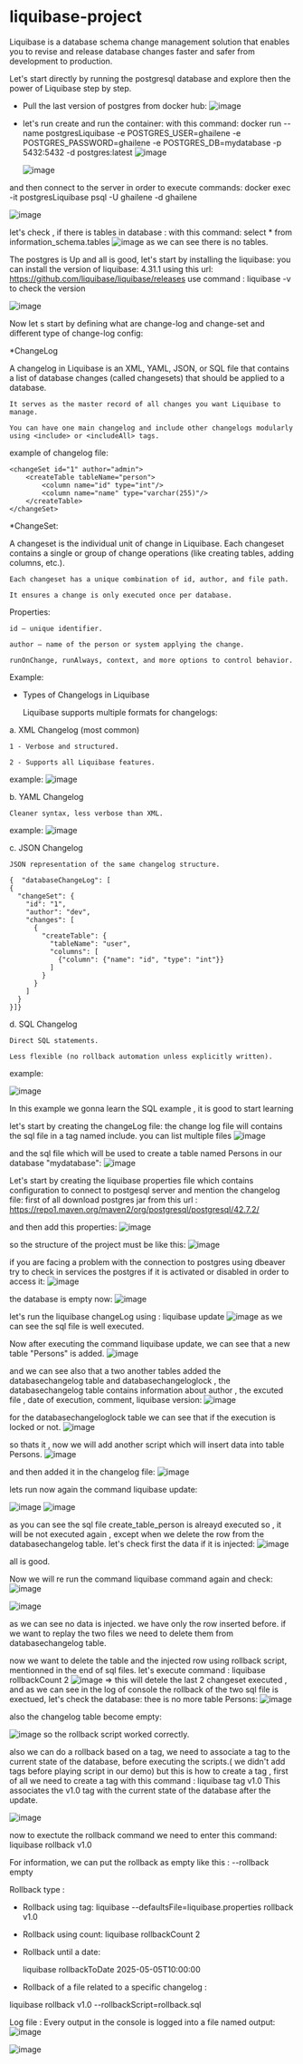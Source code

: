 # liquibase-project

Liquibase is a database schema change management solution that enables you to revise and release database changes faster and safer from development to production.

Let's start directly by running the postgresql database and explore then the power of Liquibase step by step.

- Pull the last version of postgres from docker hub:
  ![image](https://github.com/user-attachments/assets/17d2dce6-c784-4262-a2b6-a73ce2a8f4cf)

- let's run create and run the container:
with this command:  docker run --name postgresLiquibase -e POSTGRES_USER=ghailene -e POSTGRES_PASSWORD=ghailene -e POSTGRES_DB=mydatabase -p 5432:5432 -d postgres:latest
  ![image](https://github.com/user-attachments/assets/a3090906-0948-4db5-a769-823a8fc07eac)
  
  ![image](https://github.com/user-attachments/assets/6ea6550c-76f6-420d-88f6-63367da3778a)

  
and then connect to the server in order to execute commands:
docker exec -it postgresLiquibase psql -U ghailene -d ghailene

![image](https://github.com/user-attachments/assets/83f691e4-b57b-4f56-802b-8dba8cfc977b)

let's check , if there is tables in database : with this command: select * from information_schema.tables
![image](https://github.com/user-attachments/assets/73531dce-155a-4a37-92d3-e5fe79ac5250)
as we can see there is no tables.

The postgres is Up and all is good,
let's start by installing the liquibase:
you can install the version of liquibase: 4.31.1 using this url:
https://github.com/liquibase/liquibase/releases
use command : liquibase -v to check the version

![image](https://github.com/user-attachments/assets/bc06bcac-8fcb-4c60-aaba-90418ac88a0b)

Now let s start by defining what are change-log and change-set and different type of change-log config:

*ChangeLog

A changelog in Liquibase is an XML, YAML, JSON, or SQL file that contains a list of database changes (called changesets) that should be applied to a database.

    It serves as the master record of all changes you want Liquibase to manage.

    You can have one main changelog and include other changelogs modularly using <include> or <includeAll> tags.

example of changelog file:
<databaseChangeLog
    xmlns="http://www.liquibase.org/xml/ns/dbchangelog"
    xmlns:xsi="http://www.w3.org/2001/XMLSchema-instance"
    xsi:schemaLocation="http://www.liquibase.org/xml/ns/dbchangelog
     http://www.liquibase.org/xml/ns/dbchangelog/dbchangelog-4.3.xsd">

    <changeSet id="1" author="admin">
        <createTable tableName="person">
            <column name="id" type="int"/>
            <column name="name" type="varchar(255)"/>
        </createTable>
    </changeSet>

</databaseChangeLog>

*ChangeSet:

A changeset is the individual unit of change in Liquibase. Each changeset contains a single or group of change operations (like creating tables, adding columns, etc.).

    Each changeset has a unique combination of id, author, and file path.

    It ensures a change is only executed once per database.

 Properties:

    id – unique identifier.

    author – name of the person or system applying the change.

    runOnChange, runAlways, context, and more options to control behavior.
  

Example:
<changeSet id="2" author="user123">
    <addColumn tableName="person">
        <column name="email" type="varchar(255)"/>
    </addColumn>
</changeSet>


* Types of Changelogs in Liquibase

  Liquibase supports multiple formats for changelogs:
  
a. XML Changelog (most common)

    1 - Verbose and structured.

    2 - Supports all Liquibase features.
  example: 
  ![image](https://github.com/user-attachments/assets/28d29222-4c2d-4aac-82b7-e3ad97f8a70a)


b. YAML Changelog

    Cleaner syntax, less verbose than XML.

example:
![image](https://github.com/user-attachments/assets/735faf36-0586-45ff-85f6-c90a458e0706)


c. JSON Changelog

    JSON representation of the same changelog structure.

    {  "databaseChangeLog": [
    {
      "changeSet": {
        "id": "1",
        "author": "dev",
        "changes": [
          {
            "createTable": {
              "tableName": "user",
              "columns": [
                {"column": {"name": "id", "type": "int"}}
              ]
            }
          }
        ]
      }
    }]}
  

d. SQL Changelog

    Direct SQL statements.

    Less flexible (no rollback automation unless explicitly written).

  example:

  ![image](https://github.com/user-attachments/assets/5cfeb6ca-7618-4f37-bef0-3744338a7638)



In this example we gonna learn the SQL example , it is good to start learning 

let's start by creating the changeLog file:
the change log file will contains the sql file in a tag named include.
you can list multiple files
![image](https://github.com/user-attachments/assets/088c80ca-ba1b-4304-b494-ead325aa8225)

and the sql file which will be used to create  a table named Persons in our database "mydatabase":
![image](https://github.com/user-attachments/assets/a2c392d2-d252-477e-be8d-96941fb675e3)


Let's start by creating the liquibase properties file which contains configuration to connect to postgesql server and mention the changelog file:
first of all download postgres jar from this url :
https://repo1.maven.org/maven2/org/postgresql/postgresql/42.7.2/

and then add this properties:
![image](https://github.com/user-attachments/assets/76194477-9a34-444d-a366-037fd8f73c85)


so the structure of the project must be like this:
![image](https://github.com/user-attachments/assets/75506724-8a8e-427f-a988-1917544dc845)

if you are facing a problem with the connection to postgres using dbeaver try to check in services the postgres if it is activated or disabled in order to access it:
![image](https://github.com/user-attachments/assets/f86538c4-cf7c-460e-928a-1e2f784a4eff)

the database is empty now:
![image](https://github.com/user-attachments/assets/3fe84150-da5e-4f67-a7a6-1ff870a53868)

let's run the liquibase changeLog using : liquibase update
![image](https://github.com/user-attachments/assets/00e94156-440c-4fce-a5f9-9dd6dcd0254c)
 as we can see the sql file is well executed.

Now after executing the command liquibase update, we can see that a new table "Persons" is added.
![image](https://github.com/user-attachments/assets/0322d5a8-bf23-4fdc-9b2d-5149f367d658)

and we can see also that a two another tables added
the databasechangelog table and databasechangeloglock , 
the databasechangelog table contains information about author , the excuted file , date of execution, comment, liquibase version:
![image](https://github.com/user-attachments/assets/4b179d3b-c3dd-487b-bce9-6115ee84b1db)

for the databasechangeloglock table we can see that if the execution is locked or not.
![image](https://github.com/user-attachments/assets/06480ea8-36d1-4156-9d76-3f7e32267b2e)

so thats it , now we will add another script which will insert data into table Persons.
![image](https://github.com/user-attachments/assets/b38adf1a-d649-40f1-bd55-8d737591daf5)

and then added it in the changelog file:
![image](https://github.com/user-attachments/assets/1e4dc4cf-5ee1-4c81-97f8-d6480d10e163)

lets run now again the command liquibase update:

![image](https://github.com/user-attachments/assets/72ddebcb-4f95-4d85-8187-191562d92d2a)
![image](https://github.com/user-attachments/assets/8a59cbc3-42f5-4745-9aa3-a684a8ebe272)

as you can see the sql file create_table_person is alreayd executed so , it will be not executed again , except when we delete the row from the databasechangelog table.
let's check first the data if it is injected:
![image](https://github.com/user-attachments/assets/b0402d3d-fbef-4729-aad1-b0682466d42a)

all is good.

Now we will re run the command liquibase command again and check:
![image](https://github.com/user-attachments/assets/6157333f-fdb7-4260-9cee-baed32125ea2)

![image](https://github.com/user-attachments/assets/9373fac1-5f82-4142-b71f-4d9723d968a8)

as we can see no data is injected. we have only the row inserted before.
if we want to replay the two files we need to delete them from databasechangelog table.

now we want to delete the table and the injected row using rollback script, mentionned in the end of sql files.
let's execute command : liquibase rollbackCount 2
![image](https://github.com/user-attachments/assets/3eee8624-05a5-4b89-b446-7497807c7952)
=> this will detele the last 2 changeset executed , and as we can see in the log of console the rollback of the two sql file is exectued, let's check the database:
thee is no more table Persons:
![image](https://github.com/user-attachments/assets/b43ab549-b558-4e06-b04b-fc7ecf597b73)

also the changelog table become empty:

![image](https://github.com/user-attachments/assets/b6de30fe-b69e-4a91-9219-e7a05db2986c)
so the rollback script worked correctly.

also we can do a rollback based on a tag, we need to associate a tag to the current state of the database, before executing the scripts.( we didn't add tags before playing script in our demo) but this is how to create a tag , first of all we need to create a tag with this command : liquibase tag v1.0
This associates the v1.0 tag with the current state of the database after the update.

![image](https://github.com/user-attachments/assets/dbcdf287-f61a-449a-b613-e5d90a23ed42)

now to exectute the rollback command we need to enter this command: liquibase rollback v1.0

For information, we can put the rollback as empty like this : --rollback empty


Rollback type :
 * Rollback using tag:
   liquibase --defaultsFile=liquibase.properties rollback v1.0


 * Rollback using count:
   liquibase rollbackCount 2

 * Rollback until a date:

   liquibase rollbackToDate 2025-05-05T10:00:00

 *  Rollback of a file related to a specific changelog :

   liquibase rollback v1.0 --rollbackScript=rollback.sql

Log file :
Every output in the console is logged into a file named output:
![image](https://github.com/user-attachments/assets/cb754b97-27c6-4e88-938c-08abdd95aa35)

![image](https://github.com/user-attachments/assets/273403ff-02fc-4952-bd67-cd8cd4f6badb)

